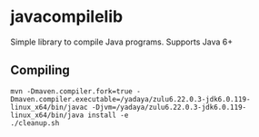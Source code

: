 # javacompilelib

Simple library to compile Java programs. Supports Java 6+

## Compiling

```
mvn -Dmaven.compiler.fork=true -Dmaven.compiler.executable=/yadaya/zulu6.22.0.3-jdk6.0.119-linux_x64/bin/javac -Djvm=/yadaya/zulu6.22.0.3-jdk6.0.119-linux_x64/bin/java install -e
./cleanup.sh
```